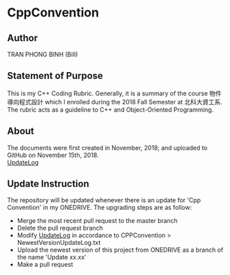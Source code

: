 # CppConvention
## Author
TRAN PHONG BINH (Bill)
## Statement of Purpose
This is my C++ Coding Rubric. Generally, it is a summary of the course 物件導向程式設計 which I enrolled during the 2018 Fall Semester at 北科大資工系. The rubric acts as a guideline to C++ and Object-Oriented Programming.
## About
The documents were first created in November, 2018; and uploaded to GitHub on November 15th, 2018.\
[UpdateLog](https://github.com/phogbinh/CppConvention/blob/master/UpdateLog.md)
## Update Instruction
The repository will be updated whenever there is an update for 'Cpp Convention' in my ONEDRIVE. The upgrading steps are as follow:
* Merge the most recent pull request to the master branch
* Delete the pull request branch
* Modify [UpdateLog](https://github.com/phogbinh/CppConvention/blob/master/UpdateLog.md) in accordance to CPPConvention > NewestVersionUpdateLog.txt
* Upload the newest version of this project from ONEDRIVE as a branch of the name 'Update xx.xx'
* Make a pull request

